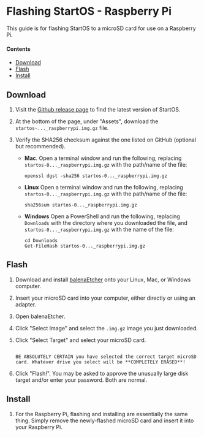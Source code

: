 # Flashing StartOS - Raspberry Pi

This guide is for flashing StartOS to a microSD card for use on a Raspberry Pi.

#### Contents

- [Download](#download)
- [Flash](#flash)
- [Install](#install)

## Download

1.  Visit the <a href="https://github.com/Start9Labs/start-os/releases/latest" target="_blank">Github release page</a> to find the latest version of StartOS.

1.  At the bottom of the page, under "Assets", download the `startos-..._raspberrypi.img.gz` file.

1.  Verify the SHA256 checksum against the one listed on GitHub (optional but recommended).

    - **Mac**. Open a terminal window and run the following, replacing `startos-0..._raspberrypi.img.gz` with the path/name of the file:

          openssl dgst -sha256 startos-0..._raspberrypi.img.gz

    - **Linux** Open a terminal window and run the following, replacing `startos-0..._raspberrypi.img.gz` with the path/name of the file:

          sha256sum startos-0..._raspberrypi.img.gz

    - **Windows** Open a PowerShell and run the following, replacing `Downloads` with the directory where you downloaded the file, and `startos-0..._raspberrypi.img.gz` with the name of the file:

          cd Downloads
          Get-FileHash startos-0..._raspberrypi.img.gz

## Flash

1. Download and install <a href="https://www.balena.io/etcher" target="_blank">balenaEtcher</a> onto your Linux, Mac, or Windows computer.

1. Insert your microSD card into your computer, either directly or using an adapter.

1. Open balenaEtcher.

1. Click "Select Image" and select the `.img.gz` image you just downloaded.

1. Click "Select Target" and select your microSD card.

   ```admonish warning

   BE ABSOLUTELY CERTAIN you have selected the correct target microSD card. Whatever drive you select will be **COMPLETELY ERASED**!
   ```

1. Click "Flash!". You may be asked to approve the unusually large disk target and/or enter your password. Both are normal.

## Install

1. For the Raspberry Pi, flashing and installing are essentially the same thing. Simply remove the newly-flashed microSD card and insert it into your Raspberry Pi.
